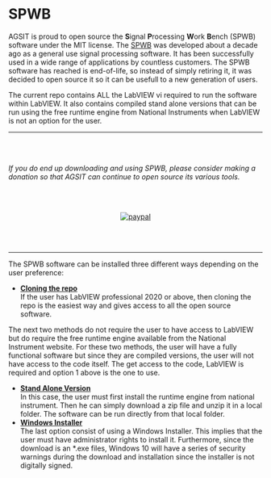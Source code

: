 # SPWB
AGSIT is proud to open source the **S**ignal **P**rocessing **W**ork **B**ench (SPWB) software under the MIT license.  The [SPWB](https://agsit.github.io/SPWB/) was developed about a decade ago as a general use signal processing software.  It has been successfully used in a wide range of applications by countless customers.  The SPWB software has reached is end-of-life, so instead of simply retiring it, it was decided to open source it so it can be usefull to a new generation of users. 

The current repo contains ALL the LabVIEW vi required to run the software within LabVIEW.  It also contains compiled stand alone versions that can be run using the free runtime engine from National Instruments when LabVIEW is not an option for the user.

---
<br>
<br>

_If you do end up downloading and using SPWB, please consider making a donation so that AGSIT can continue to open source its various tools._

<br>
<br>

<p align="center">
  <a href="https://www.paypal.com/donate?hosted_button_id=V2LHPTSWUMKWY">
      <img src="https://www.paypalobjects.com/en_US/i/btn/btn_donateCC_LG.gif" alt="paypal">
  </a>
</p>

<br>
<br>

---

The SPWB software can be installed three different ways depending on the user preference: 
* [**Cloning the repo**](https://github.com/agsit/SPWB/wiki/Installation-Options#1-repo-cloning) <br>
  If the user has LabVIEW professional 2020 or above, then cloning the repo is the easiest way and gives access to all the open source software.

The next two methods do not require the user to have access to LabVIEW but do require the free runtime engine available from the National Instrument website.  For these two methods, the user will have a fully functional software but since they are compiled versions, the user will not have access to the code itself.  The get access to the code, LabVIEW is required and option 1 above is the one to use.
<br>

* [**Stand Alone Version**](https://github.com/agsit/SPWB/wiki/Installation-Options#2-stand-alone-version)<br>
  In this case, the user must first install the runtime engine from national instrument. Then he can simply download a zip file and unzip it in a local folder.  The software can be run directly from that local folder. 
* [**Windows Installer**](https://github.com/agsit/SPWB/wiki/Installation-Options#3-windows-installer)<br>
  The last option consist of using a Windows Installer.  This implies that the user must have administrator rights to install it.  Furthermore, since the download is an *.exe files, Windows 10 will have a series of security warnings during the download and installation since the installer is not digitally signed.
